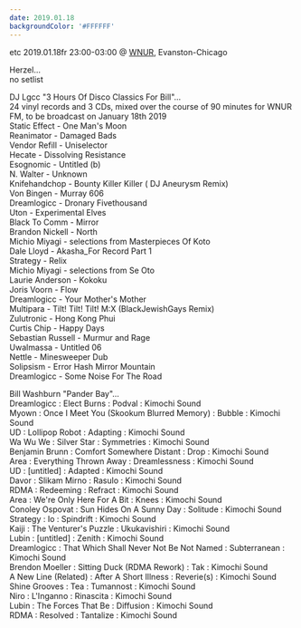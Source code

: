 ```yaml
---
date: 2019.01.18
backgroundColor: '#FFFFFF'
---
```


etc 2019.01.18fr 23:00-03:00 @ [WNUR](http://www.wnur.org/), Evanston-Chicago  

Herzel...  
no setlist  

DJ Lgcc "3 Hours Of Disco Classics For Bill"...  
24 vinyl records and 3 CDs, mixed over the course of 90 minutes for WNUR FM, to be broadcast on January 18th 2019  
Static Effect - One Man's Moon  
Reanimator - Damaged Bads  
Vendor Refill - Uniselector  
Hecate - Dissolving Resistance  
Esognomic - Untitled (b)  
N. Walter - Unknown  
Knifehandchop - Bounty Killer Killer ( DJ Aneurysm Remix)  
Von Bingen - Murray 606  
Dreamlogicc - Dronary Fivethousand  
Uton - Experimental Elves  
Black To Comm - Mirror  
Brandon Nickell - North  
Michio Miyagi - selections from Masterpieces Of Koto  
Dale Lloyd - Akasha\_For Record Part 1  
Strategy - Relix  
Michio Miyagi - selections from Se Oto  
Laurie Anderson - Kokoku  
Joris Voorn - Flow  
Dreamlogicc - Your Mother's Mother  
Multipara - Tilt! Tilt! Tilt! M:X (BlackJewishGays Remix)  
Zulutronic - Hong Kong Phui  
Curtis Chip - Happy Days  
Sebastian Russell - Murmur and Rage  
Uwalmassa - Untitled 06  
Nettle - Minesweeper Dub  
Solipsism - Error Hash Mirror Mountain  
Dreamlogicc - Some Noise For The Road  

Bill Washburn "Pander Bay"...  
Dreamlogicc : Elect Burns : Podval : Kimochi Sound  
Myown : Once I Meet You (Skookum Blurred Memory) : Bubble : Kimochi Sound  
UD : Lollipop Robot : Adapting : Kimochi Sound  
Wa Wu We : Silver Star : Symmetries : Kimochi Sound  
Benjamin Brunn : Comfort Somewhere Distant : Drop : Kimochi Sound  
Area : Everything Thrown Away : Dreamlessness : Kimochi Sound  
UD : \[untitled\] : Adapted : Kimochi Sound  
Davor : Slikam Mirno : Rasulo : Kimochi Sound  
RDMA : Redeeming : Refract : Kimochi Sound  
Area : We're Only Here For A Bit : Knees : Kimochi Sound  
Conoley Ospovat : Sun Hides On A Sunny Day : Solitude : Kimochi Sound  
Strategy : Io : Spindrift : Kimochi Sound  
Kaiji : The Venturer's Puzzle : Ukukavishiri : Kimochi Sound  
Lubin : \[untitled\] : Zenith : Kimochi Sound  
Dreamlogicc : That Which Shall Never Not Be Not Named : Subterranean : Kimochi Sound  
Brendon Moeller : Sitting Duck (RDMA Rework) : Tak : Kimochi Sound  
A New Line (Related) : After A Short Illness : Reverie(s) : Kimochi Sound  
Shine Grooves : Tea : Tumannost : Kimochi Sound  
Niro : L'Inganno : Rinascita : Kimochi Sound  
Lubin : The Forces That Be : Diffusion : Kimochi Sound  
RDMA : Resolved : Tantalize : Kimochi Sound